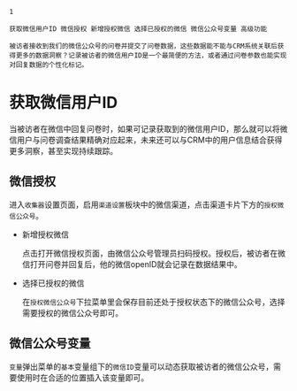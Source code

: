 ```index
1
```
```tag
获取微信用户ID 微信授权 新增授权微信 选择已授权的微信 微信公众号变量 高级功能
```
```summary
被访者接收到我们的微信公众号的问卷并提交了问卷数据，这些数据能不能与CRM系统关联后获得更多的数据洞察？记录被访者的微信用户ID是一个最简便的方法，或者通过问卷参数也能实现对回复数据的个性化标记。
```
# 获取微信用户ID

当被访者在微信中回复问卷时，如果可记录获取到的微信用户ID，那么就可以将微信用户与问卷调查结果精确对应起来，未来还可以与CRM中的用户信息结合获得更多洞察，甚至实现持续跟踪。

## 微信授权
进入`收集器`设置页面，启用`渠道设置`板块中的微信渠道，点击渠道卡片下方的`授权微信公众号`。

+ 新增授权微信

  点击打开微信授权页面，由微信公众号管理员扫码授权。授权后，被访者在微信打开问卷并回复后，他的微信openID就会记录在数据结果中。

+ 选择已授权的微信

  在`授权微信公众号`下拉菜单里会保存目前还处于授权状态下的微信公众号，选择需要授权的微信公众号即可。

## 微信公众号变量
`变量`弹出菜单的`基本`变量组下的`微信ID`变量可以动态获取被访者的微信公众号，需要使用时在合适的位置插入该变量即可。